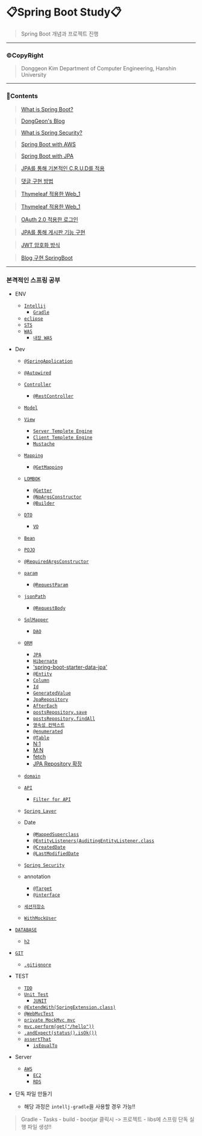 # 📋Spring Boot Study📋

> Spring Boot 개념과 프로젝트 진행 

<hr />

### ©CopyRight

> Donggeon Kim
> Department of Computer Engineering, Hanshin University

<hr />


### 📒Contents

> [What is Spring Boot?](https://github.com/DongGeon0908/Spring-Boot/tree/master/Spring%20Boot%20Basic)

> [DongGeon's Blog](https://github.com/DongGeon0908/Spring-Boot/tree/master/Spring%20Boot%20Blog)

> [What is Spring Security?](https://github.com/DongGeon0908/Spring-Boot/tree/master/Spring%20Boot%20Security)

> [Spring Boot with AWS](https://github.com/DongGeon0908/Spring-Boot/tree/master/Spring-Boot-With-AWS)

> [Spring Boot with JPA](https://github.com/DongGeon0908/Spring-Boot/tree/master/Spring%20Boot%20With%20JPA)

> [JPA를 통해 기본적인 C.R.U.D를 적용](https://github.com/DongGeon0908/Spring-Boot/tree/master/guestbook)

> [댓글 구현 방법](https://github.com/DongGeon0908/Spring-Boot/tree/master/mreview)

> [Thymeleaf 적용한 Web_1](https://github.com/DongGeon0908/Spring-Boot/tree/master/ex2)

> [Thymeleaf 적용한 Web_1](https://github.com/DongGeon0908/Spring-Boot/tree/master/ex3)

> [OAuth 2.0 적용한 로그인](https://github.com/DongGeon0908/Spring-Boot/tree/master/club)

> [JPA를 통해 게시판 기능 구현](https://github.com/DongGeon0908/Spring-Boot/tree/master/board)

> [JWT 암호화 방식](https://github.com/DongGeon0908/Spring-Boot/tree/master/Spring%20Boot%20Security%20JWT)

> [Blog 구현 SpringBoot](https://github.com/DongGeon0908/Spring-Boot/tree/master/blogStudy)

<hr />

### 본격적인 스프링 공부

- ENV
    + [`Intellij`](https://github.com/DongGeon0908/Spring-Boot/blob/master/Spring-Boot-With-AWS/Intellij.md)
        * [`Gradle`](https://github.com/DongGeon0908/Spring-Boot/blob/master/Spring-Boot-With-AWS/Gradle.md)
    + [`eclipse`](https://github.com/DongGeon0908/Spring-Boot/blob/master/Spring-Boot-With-AWS/eclipse.md)
    + [`STS`](https://github.com/DongGeon0908/Spring-Boot/blob/master/Spring-Boot-With-AWS/STS.md)
    + [`WAS`](https://github.com/DongGeon0908/Spring-Boot/blob/master/Spring-Boot-With-AWS/WAS.md)
        * [`내장 WAS`](https://github.com/DongGeon0908/Spring-Boot/blob/master/Spring-Boot-With-AWS/InnerWAS.md)
- Dev
    + [`@SpringApplication`](https://github.com/DongGeon0908/Spring-Boot/blob/master/Spring-Boot-With-AWS/SpringApplication.md)
    + [`@Autowired`](https://github.com/DongGeon0908/Spring-Boot/blob/master/Spring-Boot-With-AWS/Autowired.md)
    + [`Controller`](https://github.com/DongGeon0908/Spring-Boot/blob/master/Spring-Boot-With-AWS/Controller.md)
        * [`@RestController`](https://github.com/DongGeon0908/Spring-Boot/blob/master/Spring-Boot-With-AWS/RestController.md)
    + [`Model`](https://github.com/DongGeon0908/Spring-Boot/blob/master/Spring-Boot-With-AWS/Model.md)
    + [`View`](https://github.com/DongGeon0908/Spring-Boot/blob/master/Spring-Boot-With-AWS/View.md)
        * [`Server Templete Engine`](https://github.com/DongGeon0908/Spring-Boot/blob/master/Spring-Boot-With-AWS/ServerTemplete.md)
        * [`Client Templete Engine`](https://github.com/DongGeon0908/Spring-Boot/blob/master/Spring-Boot-With-AWS/ClientTemplete.md)
        * [`Mustache`](https://github.com/DongGeon0908/Spring-Boot/blob/master/Spring-Boot-With-AWS/Mustache.md)
    + [`Mapping`](https://github.com/DongGeon0908/Spring-Boot/blob/master/Spring-Boot-With-AWS/Mapping.md)
        * [`@GetMapping`](https://github.com/DongGeon0908/Spring-Boot/blob/master/Spring-Boot-With-AWS/GetMapping.md)
    + [`LOMBOK`](https://github.com/DongGeon0908/Spring-Boot/blob/master/Spring-Boot-With-AWS/LOMBOK.md)
        * [`@Getter`](https://github.com/DongGeon0908/Spring-Boot/blob/master/Spring-Boot-With-AWS/Getter.md)
        * [`@NoArgsConstructor`](https://github.com/DongGeon0908/Spring-Boot/blob/master/Spring-Boot-With-AWS/NoArgsConstructor.md)
        * [`@Builder`](https://github.com/DongGeon0908/Spring-Boot/blob/master/Spring-Boot-With-AWS/Builder.md)
    + [`DTO`](https://github.com/DongGeon0908/Spring-Boot/blob/master/Spring-Boot-With-AWS/DTO.md)
        * [`VO`](https://github.com/DongGeon0908/Spring-Boot/blob/master/Spring-Boot-With-AWS/VO.md)
    + [`Bean`](https://github.com/DongGeon0908/Spring-Boot/blob/master/Spring-Boot-With-AWS/Bean.md)
    + [`POJO`](https://github.com/DongGeon0908/Spring-Boot/blob/master/Spring-Boot-With-AWS/POJO.md)
    + [`@RequiredArgsConstructor`](https://github.com/DongGeon0908/Spring-Boot/blob/master/Spring-Boot-With-AWS/RequiredArgsConstructor.md)
    + [`param`](https://github.com/DongGeon0908/Spring-Boot/blob/master/Spring-Boot-With-AWS/param.md)
        * [`@RequestParam`](https://github.com/DongGeon0908/Spring-Boot/blob/master/Spring-Boot-With-AWS/RequestParam.md)
    + [`jsonPath`](https://github.com/DongGeon0908/Spring-Boot/blob/master/Spring-Boot-With-AWS/jsonPath.md)
        * [`@RequestBody`](https://github.com/DongGeon0908/Spring-Boot/blob/master/md/RequestBody.md)
    + [`SqlMapper`](https://github.com/DongGeon0908/Spring-Boot/blob/master/Spring-Boot-With-AWS/SqlMapper.md)
        * [`DAO`](https://github.com/DongGeon0908/Spring-Boot/blob/master/Spring-Boot-With-AWS/DAO.md)
    + [`ORM`](https://github.com/DongGeon0908/Spring-Boot/blob/master/Spring-Boot-With-AWS/ORM.md)
        * [`JPA`](https://github.com/DongGeon0908/Spring-Boot/blob/master/Spring-Boot-With-AWS/JPA.md)
        * [`Hibernate`](https://github.com/DongGeon0908/Spring-Boot/blob/master/md/Hibernate.md)
        * ['spring-boot-starter-data-jpa'](https://github.com/DongGeon0908/Spring-Boot/blob/master/Spring-Boot-With-AWS/springbootstarterdatajpa.md)
        * [`@Entity`](https://github.com/DongGeon0908/Spring-Boot/blob/master/Spring-Boot-With-AWS/Entity.md)
        * [`Column`](https://github.com/DongGeon0908/Spring-Boot/blob/master/Spring-Boot-With-AWS/Column.md)
        * [`Id`](https://github.com/DongGeon0908/Spring-Boot/blob/master/Spring-Boot-With-AWS/Id.md)
        * [`GeneratedValue`](https://github.com/DongGeon0908/Spring-Boot/blob/master/Spring-Boot-With-AWS/GeneratedValue.md)
        * [`JpaRepository`](https://github.com/DongGeon0908/Spring-Boot/blob/master/Spring-Boot-With-AWS/JpaRepository.md)
        * [`AfterEach`](https://github.com/DongGeon0908/Spring-Boot/blob/master/Spring-Boot-With-AWS/AfterEach.md)
        * [`postsRepository.save`](https://github.com/DongGeon0908/Spring-Boot/blob/master/Spring-Boot-With-AWS/postsRepositorysave.md)
        * [`postsRepository.findAll`](https://github.com/DongGeon0908/Spring-Boot/blob/master/Spring-Boot-With-AWS/postsRepositoryfindAll.md)
        * [`영속성 컨텍스트`](https://github.com/DongGeon0908/Spring-Boot/blob/master/Spring-Boot-With-AWS/persistance.md)
        * [`@enumerated`](https://github.com/DongGeon0908/Spring-Boot/blob/master/Spring-Boot-With-AWS/enumerated.md)
        * [`@Table`](https://github.com/DongGeon0908/Spring-Boot/blob/master/md/Table.md)
        * [N:1](https://github.com/DongGeon0908/Spring-Boot/blob/master/md/N-1.md)
        * [M:N](https://github.com/DongGeon0908/Spring-Boot/blob/master/md/M-N.md)
        * [fetch](https://github.com/DongGeon0908/Spring-Boot/blob/master/md/fetch.md)
        * [JPA Repository 확장](https://github.com/DongGeon0908/Spring-Boot/blob/master/md/jparepositoryexpansion.md)

    + [`domain`](https://github.com/DongGeon0908/Spring-Boot/blob/master/Spring-Boot-With-AWS/domain.md)
    + [`API`](https://github.com/DongGeon0908/Spring-Boot/blob/master/Spring-Boot-With-AWS/API.md)
        * [`Filter for API`](https://github.com/DongGeon0908/Spring-Boot/blob/master/md/FilterFORAPI.md)
    + [`Spring Layer`](https://github.com/DongGeon0908/Spring-Boot/blob/master/Spring-Boot-With-AWS/SpringLayer.md)
    + Date
        * [`@MappedSuperclass`](https://github.com/DongGeon0908/Spring-Boot/blob/master/Spring-Boot-With-AWS/MappedSuperclass.md)
        * [`@EntityListeners(AuditingEntityListener.class`](https://github.com/DongGeon0908/Spring-Boot/blob/master/Spring-Boot-With-AWS/EntityListeners.md)
        * [`@CreatedDate`](https://github.com/DongGeon0908/Spring-Boot/blob/master/Spring-Boot-With-AWS/CreatedDate.md)
        * [`@LastModifiedDate`](https://github.com/DongGeon0908/Spring-Boot/blob/master/Spring-Boot-With-AWS/LastModifiedDate.md)
    + [`Spring Security`](https://github.com/DongGeon0908/Spring-Boot/blob/master/Spring-Boot-With-AWS/SpringSecurity.md)
    + annotation
        * [`@Target`](https://github.com/DongGeon0908/Spring-Boot/blob/master/Spring-Boot-With-AWS/Target.md)
        * [`@interface`](https://github.com/DongGeon0908/Spring-Boot/blob/master/Spring-Boot-With-AWS/interface.md)
    + [`세션저장소`](https://github.com/DongGeon0908/Spring-Boot/blob/master/Spring-Boot-With-AWS/sessionRepository.md)
    + [`WithMockUser`](https://github.com/DongGeon0908/Spring-Boot/blob/master/Spring-Boot-With-AWS/WithMockUser.md)

- [`DATABASE`](https://github.com/DongGeon0908/Spring-Boot/blob/master/Spring-Boot-With-AWS/DATABASE.md)
    + [`h2`](https://github.com/DongGeon0908/Spring-Boot/blob/master/Spring-Boot-With-AWS/h2.md)
- [`GIT`](https://github.com/DongGeon0908/Spring-Boot/blob/master/Spring-Boot-With-AWS/GIT.md)
    + [`.gitignore`](https://github.com/DongGeon0908/Spring-Boot/blob/master/Spring-Boot-With-AWS/SpringApplication.md)

- TEST
    + [`TDD`](https://github.com/DongGeon0908/Spring-Boot/blob/master/Spring-Boot-With-AWS/TDD.md)
    + [`Unit Test`](https://github.com/DongGeon0908/Spring-Boot/blob/master/Spring-Boot-With-AWS/Unit%20Test.md)
        * [`JUNIT`](https://github.com/DongGeon0908/Spring-Boot/blob/master/Spring-Boot-With-AWS/JUNIT.md)
    + [`@ExtendWith(SpringExtension.class)`](https://github.com/DongGeon0908/Spring-Boot/blob/master/Spring-Boot-With-AWS/ExtendWith.md)
    + [`@WebMvcTest`](https://github.com/DongGeon0908/Spring-Boot/blob/master/Spring-Boot-With-AWS/WebMvcTest.md)
    + [`private MockMvc mvc`](https://github.com/DongGeon0908/Spring-Boot/blob/master/Spring-Boot-With-AWS/privateMockMvcmvc.md)
    + [`mvc.perform(get("/hello"))`](https://github.com/DongGeon0908/Spring-Boot/blob/master/Spring-Boot-With-AWS/mvcperform.md)
    + [`.andExpect(status().isOk())`](https://github.com/DongGeon0908/Spring-Boot/blob/master/Spring-Boot-With-AWS/andExpect.md)
    + [`assertThat`](https://github.com/DongGeon0908/Spring-Boot/blob/master/Spring-Boot-With-AWS/assertThat.md)
        * [`isEqualTo`](https://github.com/DongGeon0908/Spring-Boot/blob/master/Spring-Boot-With-AWS/isEqualTo.md)

- Server
    + [`AWS`](https://github.com/DongGeon0908/Spring-Boot/blob/master/Spring-Boot-With-AWS/AWS.md)
        * [`EC2`](https://github.com/DongGeon0908/Spring-Boot/blob/master/Spring-Boot-With-AWS/EC2.md)
        * [`RDS`](https://github.com/DongGeon0908/Spring-Boot/blob/master/Spring-Boot-With-AWS/RDS.md)

- 단독 파일 만들기
    + 해당 과정은 `intellj-gradle`을 사용할 경우 가능!!
> Gradle - Tasks - build - bootjar 클릭시 -> 프로젝트 - libs에 스프링 단독 실행 파일 생성!!
<br>

